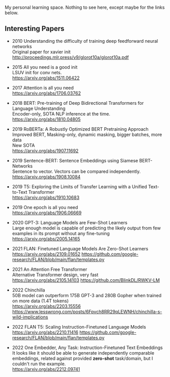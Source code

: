 My personal learning space. Nothing to see here, except maybe for the links below.

## Interesting Papers

- 2010 Understanding the difficulty of training deep feedforward neural networks\
  Original paper for xavier init\
  http://proceedings.mlr.press/v9/glorot10a/glorot10a.pdf

- 2015 All you need is a good init\
  LSUV init for conv nets.\
  https://arxiv.org/abs/1511.06422

- 2017 Attention is all you need\
  https://arxiv.org/abs/1706.03762

- 2018 BERT: Pre-training of Deep Bidirectional Transformers for Language Understanding\
  Encoder-only, SOTA NLP inference at the time.\
  https://arxiv.org/abs/1810.04805

- 2019 RoBERTa: A Robustly Optimized BERT Pretraining Approach\
  Improved BERT, Masking-only, dynamic masking, bigger batches, more data\
  New SOTA\
  https://arxiv.org/abs/1907.11692

- 2019 Sentence-BERT: Sentence Embeddings using Siamese BERT-Networks\
  Sentence to vector. Vectors can be compared independently.\
  https://arxiv.org/abs/1908.10084

- 2019 T5: Exploring the Limits of Transfer Learning with a Unified Text-to-Text Transformer\
  https://arxiv.org/abs/1910.10683

- 2019 One epoch is all you need\
  https://arxiv.org/abs/1906.06669

- 2020 GPT-3: Language Models are Few-Shot Learners\
  Large enough model is capable of predicting the likely output from few examples in its prompt without any fine-tuning\
  https://arxiv.org/abs/2005.14165

- 2021 FLAN: Finetuned Language Models Are Zero-Shot Learners\
  https://arxiv.org/abs/2109.01652
  https://github.com/google-research/FLAN/blob/main/flan/templates.py

- 2021 An Attention Free Transformer\
  Alternative Transformer design, very fast\
  https://arxiv.org/abs/2105.14103
  https://github.com/BlinkDL/RWKV-LM

- 2022 Chinchilla\
  50B model can outperform 175B GPT-3 and 280B Gopher when trained on more data (1.4T tokens)\
  https://arxiv.org/abs/2203.15556
  https://www.lesswrong.com/posts/6Fpvch8RR29qLEWNH/chinchilla-s-wild-implications

- 2022 FLAN T5: Scaling Instruction-Finetuned Language Models\
  https://arxiv.org/abs/2210.11416
  https://github.com/google-research/FLAN/blob/main/flan/templates.py

- 2022 One Embedder, Any Task: Instruction-Finetuned Text Embeddings\
  It looks like it should be able to generate independently comparable embeddings, related against provided **zero-shot** task/domain, but I couldn't run the example.\
  https://arxiv.org/abs/2212.09741
